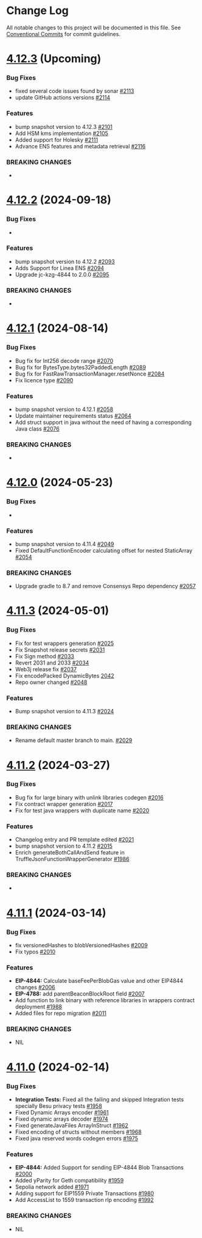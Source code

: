 # Change Log

All notable changes to this project will be documented in this file.
See [Conventional Commits](https://conventionalcommits.org) for commit guidelines.

# [4.12.3]() (Upcoming)

### Bug Fixes

* fixed several code issues found by sonar [#2113](https://github.com/hyperledger/web3j/pull/2113)
* update GitHub actions versions [#2114](https://github.com/hyperledger/web3j/pull/2114)

### Features

* bump snapshot version to 4.12.3 [#2101](https://github.com/hyperledger/web3j/pull/2101)
* Add HSM kms implementation [#2105](https://github.com/hyperledger/web3j/pull/2105)
* Added support for Holesky [#2111](https://github.com/hyperledger/web3j/pull/2111)
* Advance ENS features and metadata retrieval [#2116](https://github.com/hyperledger/web3j/pull/2116)

### BREAKING CHANGES

*

# [4.12.2](https://github.com/hyperledger/web3j/releases/tag/v4.12.2) (2024-09-18)

### Bug Fixes

*

### Features

* bump snapshot version to 4.12.2 [#2093](https://github.com/hyperledger/web3j/pull/2093)
* Adds Support for Linea ENS [#2094](https://github.com/hyperledger/web3j/pull/2094)
* Upgrade jc-kzg-4844 to 2.0.0 [#2095](https://github.com/hyperledger/web3j/pull/2095)
 
### BREAKING CHANGES

*

# [4.12.1](https://github.com/hyperledger/web3j/releases/tag/v4.12.1) (2024-08-14)

### Bug Fixes

* Bug fix for Int256 decode range [#2070](https://github.com/hyperledger/web3j/pull/2070)
* Bug fix for BytesType.bytes32PaddedLength [#2089](https://github.com/hyperledger/web3j/pull/2089)
* Bug fix for FastRawTransactionManager.resetNonce [#2084](https://github.com/hyperledger/web3j/pull/2084)
* Fix licence type [#2090](https://github.com/hyperledger/web3j/pull/2090)

### Features

* bump snapshot version to 4.12.1 [#2058](https://github.com/hyperledger/web3j/pull/2058)
* Update maintainer requirements status [#2064](https://github.com/hyperledger/web3j/pull/2064)
* Add struct support in java without the need of having a corresponding Java class [#2076](https://github.com/hyperledger/web3j/pull/2076)

### BREAKING CHANGES

*

# [4.12.0](https://github.com/hyperledger/web3j/releases/tag/v4.12.0) (2024-05-23)

### Bug Fixes

* 

### Features

* bump snapshot version to 4.11.4 [#2049](https://github.com/web3j/web3j/pull/2049)
* Fixed DefaultFunctionEncoder calculating offset for nested StaticArray [#2054](https://github.com/web3j/web3j/pull/2054)

### BREAKING CHANGES

* Upgrade gradle to 8.7 and remove Consensys Repo dependency [#2057](https://github.com/hyperledger/web3j/pull/2057)

# [4.11.3](https://github.com/hyperledger/web3j/releases/tag/v4.11.3) (2024-05-01)

### Bug Fixes

* Fix for test wrappers generation [#2025](https://github.com/web3j/web3j/pull/2025)
* Fix Snapshot release secrets [#2031](https://github.com/hyperledger/web3j/pull/2031)
* Fix Sign method [#2033](https://github.com/hyperledger/web3j/pull/2033)
* Revert 2031 and 2033 [#2034](https://github.com/hyperledger/web3j/pull/2034)
* Web3j release fix [#2037](https://github.com/hyperledger/web3j/pull/2037)
* Fix encodePacked DynamicBytes [2042](https://github.com/hyperledger/web3j/pull/2042)
* Repo owner changed [#2048](https://github.com/hyperledger/web3j/pull/2048)

### Features

* Bump snapshot version to 4.11.3 [#2024](https://github.com/web3j/web3j/pull/2024)

### BREAKING CHANGES

* Rename default master branch to main. [#2029](https://github.com/hyperledger/web3j/pull/2029)


# [4.11.2](https://github.com/web3j/web3j/releases/tag/v4.11.2) (2024-03-27)

### Bug Fixes

* Bug fix for large binary with unlink libraries codegen [#2016](https://github.com/web3j/web3j/pull/2016)
* Fix contract wrapper generation [#2017](https://github.com/web3j/web3j/pull/2017)
* Fix for test java wrappers with duplicate name [#2020](https://github.com/web3j/web3j/pull/2020)

### Features

* Changelog entry and PR template edited [#2021](https://github.com/web3j/web3j/pull/2021)
* bump snapshot version to 4.11.2  [#2015](https://github.com/web3j/web3j/pull/2015)
* Enrich generateBothCallAndSend feature in TruffleJsonFunctionWrapperGenerator [#1986](https://github.com/web3j/web3j/pull/1986)

### BREAKING CHANGES

* 


# [4.11.1](https://github.com/web3j/web3j/releases/tag/v4.11.1) (2024-03-14)

### Bug Fixes

* fix versionedHashes to blobVersionedHashes [#2009](https://github.com/web3j/web3j/pull/2009)
* Fix typos [#2010](https://github.com/web3j/web3j/pull/2010)

### Features

* **EIP-4844:** Calculate baseFeePerBlobGas value and other EIP4844 changes [#2006](https://github.com/web3j/web3j/pull/2006)
* **EIP-4788:** add parentBeaconBlockRoot field [#2007](https://github.com/web3j/web3j/pull/2007)
* Add function to link binary with reference libraries in wrappers contract deployment [#1988](https://github.com/web3j/web3j/pull/1988)
* Added files for repo migration [#2011](https://github.com/web3j/web3j/pull/2011)

### BREAKING CHANGES

* NIL


# [4.11.0](https://github.com/web3j/web3j/compare/v4.10.3...v4.11.0) (2024-02-14)

### Bug Fixes

* **Integration Tests:** Fixed all the failing and skipped Integration tests specially Besu privacy tests [#1958](https://github.com/web3j/web3j/pull/1958)
* Fixed Dynamic Arrays encoder [#1961](https://github.com/web3j/web3j/pull/1961)
* Fixed dynamic arrays decoder [#1974](https://github.com/web3j/web3j/pull/1974)
* Fixed generateJavaFiles ArrayInStruct [#1962](https://github.com/web3j/web3j/pull/1962)
* Fixed encoding of structs without members [#1968](https://github.com/web3j/web3j/pull/1968)
* Fixed java reserved words codegen errors [#1975](https://github.com/web3j/web3j/pull/1975)

### Features

* **EIP-4844:** Added Support for sending EIP-4844 Blob Transactions [#2000](https://github.com/web3j/web3j/pull/2000)
* Added yParity for Geth compatibility [#1959](https://github.com/web3j/web3j/pull/1959)
* Sepolia network added [#1971](https://github.com/web3j/web3j/pull/1971)
* Adding support for EIP1559 Private Transactions [#1980](https://github.com/web3j/web3j/pull/1980)
* Add AccessList to 1559 transaction rlp encoding [#1992](https://github.com/web3j/web3j/pull/1992)

### BREAKING CHANGES

* NIL

